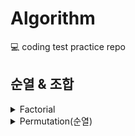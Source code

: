 # Algorithm
:computer: coding test practice repo

## 순열 & 조합
<details>
    <summary>Factorial</summary>
```
func factorial(_ n: Int) -> Int {
    var n = n
    var result = 1
    while n > 1 {
        result *= n
        n -= 1
    }
    return result
}
```
</details>

<details>
    <summary>Permutation(순열)</summary>
```
func permutation<T>(_ elements: [T], _ k: Int) -> [[T]] {
    var result = [[T]]()
    var visited = [Bool](repeating: false, count: elements.count)
    
    func permut(_ now: [T]) {
        if now.count == k {
            result.append(now)
            return
        }
        
        for i in 0..<elements.count {
            if visited[i] == true { continue }
            visited[i] = true
            permut(now + [elements[i]])
            visited[i] = false
        }
    }
    permut([])
    return result
}
```
</details>

<details>
    <summary>Combination(조합)</summary>
```
func combination<T>(_ elements: [T], _ k: Int) -> [[T]] {
    var result = [[T]]()
    
    func combi(_ index: Int, _ now: [T]) {
        if now.count == k {
            result.append(now)
            return
        }
        for i in index..<elements.count {
            combi(i + 1, now + [elements[i]])
        }
    }
    combi(0, [])
    return result
}
```
</details>

